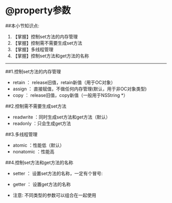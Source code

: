 # @property参数
##本小节知识点:
1. 【掌握】控制set方法的内存管理
2. 【掌握】控制需不需要生成set方法
3. 【掌握】多线程管理
4. 【掌握】控制set方法和get方法的名称
---

##1.控制set方法的内存管理
- retain ： release旧值，retain新值（用于OC对象）
- assign ： 直接赋值，不做任何内存管理(默认，用于非OC对象类型)
- copy   ： release旧值，copy新值（一般用于NSString *）

##2.控制需不需要生成set方法
- readwrite ：同时生成set方法和get方法（默认）
- readonly  ：只会生成get方法

##3.多线程管理
- atomic    ：性能低（默认）
- nonatomic ：性能高

##4.控制set方法和get方法的名称
- setter ： 设置set方法的名称，一定有个冒号:
- getter ： 设置get方法的名称


- 注意: 不同类型的参数可以组合在一起使用

